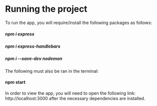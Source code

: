 # Running the project

To run the app, you will require/install the following packages as follows:

##### npm i express
##### npm i express-handlebars
##### npm i --save-dev nodemon

The following must also be ran in the terminal: 

#### npm start

In order to view the app, you will need to open the following link:  http://localhost:3000 after the necessary dependencies are installed. 